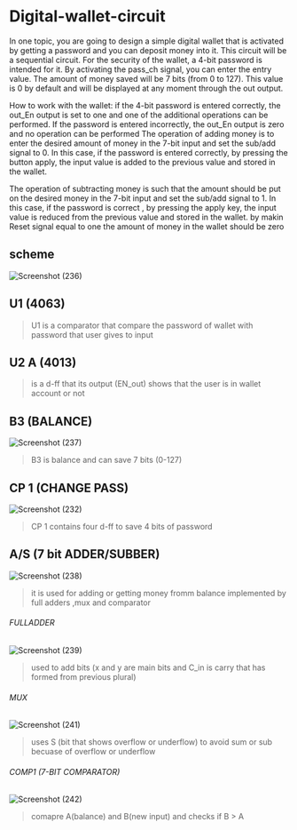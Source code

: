 # Digital-wallet-circuit
 In one topic, you are going to design a simple digital wallet that is activated by getting a password and you can deposit money into it.
This circuit will be a sequential circuit.
For the security of the wallet, a 4-bit password is intended for it. By activating the pass_ch signal, you can enter the entry value. The amount of money saved will be 7 bits (from 0 to 127). 
This value is 0 by default and will be displayed at any moment through the out output.

How to work with the wallet: 
if the 4-bit password is entered correctly, the out_En output is set to one and one of the additional operations can be performed.
If the password is entered incorrectly, the out_En output is zero and no operation can be performed
The operation of adding money is to enter the desired amount of money in the 7-bit input
and set the sub/add signal to 0.
In this case, if the password is entered correctly, by pressing the button
apply, the input value is added to the previous value and stored in the wallet.

The operation of subtracting money is such that the amount
should be put on the desired money in the 7-bit input and set the sub/add signal to 1. In this case, if the password is correct
, by pressing the apply key, the input value is reduced from the previous value and stored in the wallet. by makin Reset signal equal to one the amount of money in the wallet should be zero

## scheme
![Screenshot (236)](https://user-images.githubusercontent.com/108394058/222352602-60d8de45-d5f6-41b6-8ee4-b7e52b375be1.png)
## U1 (4063)
> U1 is a comparator that compare the password of wallet with password that user gives to input
## U2 A (4013)
> is a d-ff that its output (EN_out) shows that the user is in wallet account or not
## B3 (BALANCE)
![Screenshot (237)](https://user-images.githubusercontent.com/108394058/222353114-b71815d9-7b21-4f7f-a7cc-07b9dd294cc4.png)
> B3 is balance and can save 7 bits (0-127)
## CP 1 (CHANGE PASS)
![Screenshot (232)](https://user-images.githubusercontent.com/108394058/222350771-caa5af03-8895-4b38-a3fb-eadb5f5cac98.png)
> CP 1 contains four d-ff to save 4 bits of password
## A/S (7 bit ADDER/SUBBER)
![Screenshot (238)](https://user-images.githubusercontent.com/108394058/222355157-8babd91c-6ac4-451d-9251-9becbc5ea692.png)
> it is used for adding or getting money fromm balance implemented by full adders ,mux and comparator
###### FULLADDER
![Screenshot (239)](https://user-images.githubusercontent.com/108394058/222356019-95c54df0-c44c-4263-972b-4a1e68e17c88.png)
> used to add bits (x and y are main bits and C_in is carry that has formed from previous plural)

###### MUX
![Screenshot (241)](https://user-images.githubusercontent.com/108394058/222357437-be22e928-b6bc-42fe-82da-3bf72ba95a38.png)
> uses S (bit that shows overflow or underflow) to avoid sum or sub becuase of overflow or underflow

###### COMP1 (7-BIT COMPARATOR)
![Screenshot (242)](https://user-images.githubusercontent.com/108394058/222359982-ceb27ecf-be00-49ba-ae5b-f566f1b04d13.png)
> comapre A(balance) and B(new input) and checks if B > A
